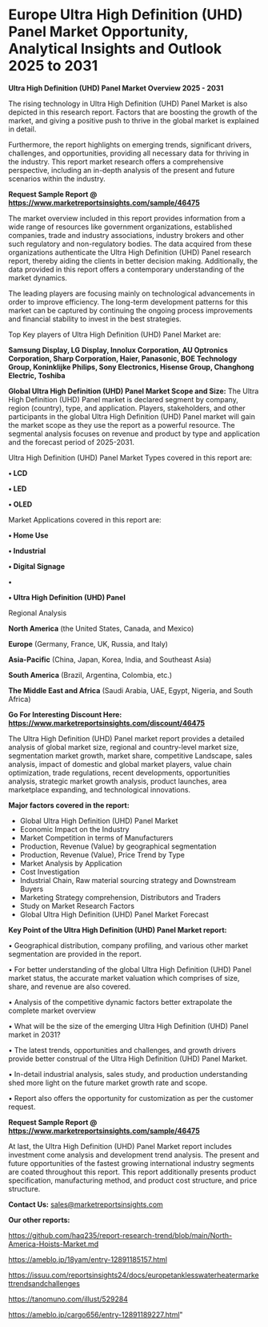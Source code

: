 # Europe Ultra High Definition (UHD) Panel Market Opportunity, Analytical Insights and Outlook 2025 to 2031

<Strong> Ultra High Definition (UHD) Panel Market Overview 2025 - 2031</strong>

The rising technology in Ultra High Definition (UHD) Panel Market is also depicted in this research report. Factors that are boosting the growth of the market, and giving a positive push to thrive in the global market is explained in detail.

Furthermore, the report highlights on emerging trends, significant drivers, challenges, and opportunities, providing all necessary data for thriving in the industry. This report market research offers a comprehensive perspective, including an in-depth analysis of the present and future scenarios within the industry.

<strong>Request Sample Report @ <a href=https://www.marketreportsinsights.com/sample/46475>https://www.marketreportsinsights.com/sample/46475</a></strong>

The market overview included in this report provides information from a wide range of resources like government organizations, established companies, trade and industry associations, industry brokers and other such regulatory and non-regulatory bodies. The data acquired from these organizations authenticate the Ultra High Definition (UHD) Panel research report, thereby aiding the clients in better decision making. Additionally, the data provided in this report offers a contemporary understanding of the market dynamics.

The leading players are focusing mainly on technological advancements in order to improve efficiency. The long-term development patterns for this market can be captured by continuing the ongoing process improvements and financial stability to invest in the best strategies.

Top Key players of Ultra High Definition (UHD) Panel Market are:

<strong>Samsung Display, LG Display, Innolux Corporation, AU Optronics Corporation, Sharp Corporation, Haier, Panasonic, BOE Technology Group, Koninklijke Philips, Sony Electronics, Hisense Group, Changhong Electric, Toshiba</strong>

<strong><b>Global Ultra High Definition (UHD) Panel Market Scope and Size:</b></strong>
The Ultra High Definition (UHD) Panel market is declared segment by company, region (country), type, and application. Players, stakeholders, and other participants in the global Ultra High Definition (UHD) Panel market will gain the market scope as they use the report as a powerful resource. The segmental analysis focuses on revenue and product by type and application and the forecast period of 2025-2031.

Ultra High Definition (UHD) Panel Market Types covered in this report are:

<strong>•  LCD

•  LED

•  OLED</strong>

Market Applications covered in this report are:

<strong>•  Home Use

•  Industrial

•  Digital Signage

•  

•  Ultra High Definition (UHD) Panel</strong> 

Regional Analysis

<strong>North America</strong> (the United States, Canada, and Mexico)

<strong>Europe</strong> (Germany, France, UK, Russia, and Italy)

<strong>Asia-Pacific</strong> (China, Japan, Korea, India, and Southeast Asia)

<strong>South America</strong> (Brazil, Argentina, Colombia, etc.)

<strong>The Middle East and Africa</strong> (Saudi Arabia, UAE, Egypt, Nigeria, and South Africa)

<strong>Go For Interesting Discount Here: <a href=https://www.marketreportsinsights.com/discount/46475>https://www.marketreportsinsights.com/discount/46475</a></strong>

The Ultra High Definition (UHD) Panel market report provides a detailed analysis of global market size, regional and country-level market size, segmentation market growth, market share, competitive Landscape, sales analysis, impact of domestic and global market players, value chain optimization, trade regulations, recent developments, opportunities analysis, strategic market growth analysis, product launches, area marketplace expanding, and technological innovations.

<strong><b>Major factors covered in the report:</b></strong>
<ul>
  <li>Global Ultra High Definition (UHD) Panel Market </li>
  <li>Economic Impact on the Industry</li>
  <li>Market Competition in terms of Manufacturers</li>
  <li>Production, Revenue (Value) by geographical segmentation</li>
  <li>Production, Revenue (Value), Price Trend by Type</li>
  <li>Market Analysis by Application</li>
  <li>Cost Investigation</li>
  <li>Industrial Chain, Raw material sourcing strategy and Downstream Buyers</li>
  <li>Marketing Strategy comprehension, Distributors and Traders</li>
  <li>Study on Market Research Factors</li>
  <li>Global Ultra High Definition (UHD) Panel Market Forecast</li>
</ul>

<strong><b>Key Point of the Ultra High Definition (UHD) Panel Market report:</b></strong>

• Geographical distribution, company profiling, and various other market segmentation are provided in the report.

• For better understanding of the global Ultra High Definition (UHD) Panel market status, the accurate market valuation which comprises of size, share, and revenue are also covered.

• Analysis of the competitive dynamic factors better extrapolate the complete market overview

• What will be the size of the emerging Ultra High Definition (UHD) Panel market in 2031?

• The latest trends, opportunities and challenges, and growth drivers provide better construal of the Ultra High Definition (UHD) Panel Market.

• In-detail industrial analysis, sales study, and production understanding shed more light on the future market growth rate and scope.

• Report also offers the opportunity for customization as per the customer request.

<strong>Request Sample Report @ <a href=https://www.marketreportsinsights.com/sample/46475>https://www.marketreportsinsights.com/sample/46475</a></strong>

At last, the Ultra High Definition (UHD) Panel Market report includes investment come analysis and development trend analysis. The present and future opportunities of the fastest growing international industry segments are coated throughout this report. This report additionally presents product specification, manufacturing method, and product cost structure, and price structure.

<strong>Contact Us:</strong>
sales@marketreportsinsights.com

<strong>Our other reports:</strong>

<a href=https://github.com/haq235/report-research-trend/blob/main/North-America-Hoists-Market.md>https://github.com/haq235/report-research-trend/blob/main/North-America-Hoists-Market.md</a>

<a href=https://ameblo.jp/18yam/entry-12891185157.html>https://ameblo.jp/18yam/entry-12891185157.html</a>

<a href=https://issuu.com/reportsinsights24/docs/europetanklesswaterheatermarkettrendsandchallenges>https://issuu.com/reportsinsights24/docs/europetanklesswaterheatermarkettrendsandchallenges</a>

<a href=https://tanomuno.com/illust/529284>https://tanomuno.com/illust/529284</a>

<a href=https://ameblo.jp/cargo656/entry-12891189227.html>https://ameblo.jp/cargo656/entry-12891189227.html</a>"

